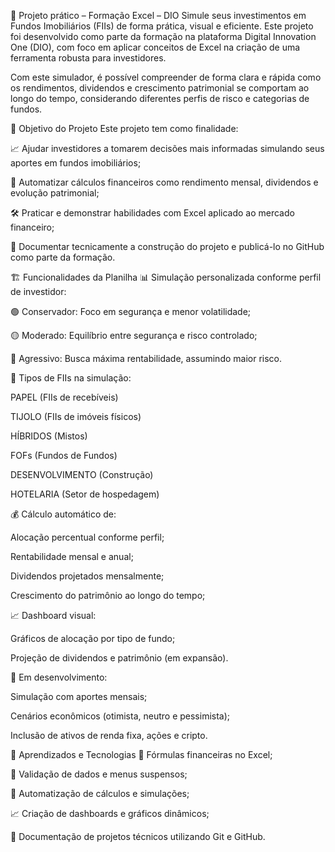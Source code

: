 🚀 Projeto prático – Formação Excel – DIO
Simule seus investimentos em Fundos Imobiliários (FIIs) de forma prática, visual e eficiente. Este projeto foi desenvolvido como parte da formação na plataforma Digital Innovation One (DIO), com foco em aplicar conceitos de Excel na criação de uma ferramenta robusta para investidores.

Com este simulador, é possível compreender de forma clara e rápida como os rendimentos, dividendos e crescimento patrimonial se comportam ao longo do tempo, considerando diferentes perfis de risco e categorias de fundos.

🎯 Objetivo do Projeto
Este projeto tem como finalidade:

📈 Ajudar investidores a tomarem decisões mais informadas simulando seus aportes em fundos imobiliários;

🔢 Automatizar cálculos financeiros como rendimento mensal, dividendos e evolução patrimonial;

🛠️ Praticar e demonstrar habilidades com Excel aplicado ao mercado financeiro;

📑 Documentar tecnicamente a construção do projeto e publicá-lo no GitHub como parte da formação.

🏗️ Funcionalidades da Planilha
📊 Simulação personalizada conforme perfil de investidor:

🟢 Conservador: Foco em segurança e menor volatilidade;

🟡 Moderado: Equilíbrio entre segurança e risco controlado;

🔴 Agressivo: Busca máxima rentabilidade, assumindo maior risco.

🏢 Tipos de FIIs na simulação:

PAPEL (FIIs de recebíveis)

TIJOLO (FIIs de imóveis físicos)

HÍBRIDOS (Mistos)

FOFs (Fundos de Fundos)

DESENVOLVIMENTO (Construção)

HOTELARIA (Setor de hospedagem)

💰 Cálculo automático de:

Alocação percentual conforme perfil;

Rentabilidade mensal e anual;

Dividendos projetados mensalmente;

Crescimento do patrimônio ao longo do tempo;

📈 Dashboard visual:

Gráficos de alocação por tipo de fundo;

Projeção de dividendos e patrimônio (em expansão).

🔧 Em desenvolvimento:

Simulação com aportes mensais;

Cenários econômicos (otimista, neutro e pessimista);

Inclusão de ativos de renda fixa, ações e cripto.

🧠 Aprendizados e Tecnologias
🔢 Fórmulas financeiras no Excel;

🔗 Validação de dados e menus suspensos;

🔄 Automatização de cálculos e simulações;

📈 Criação de dashboards e gráficos dinâmicos;

📑 Documentação de projetos técnicos utilizando Git e GitHub.
